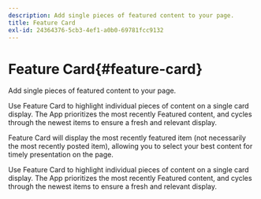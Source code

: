 ```yaml
---
description: Add single pieces of featured content to your page.
title: Feature Card
exl-id: 24364376-5cb3-4ef1-a0b0-69781fcc9132
---
```

# Feature Card{#feature-card}

Add single pieces of featured content to your page.

Use Feature Card to highlight individual pieces of content on a single card display. The App prioritizes the most recently Featured content, and cycles through the newest items to ensure a fresh and relevant display.

Feature Card will display the most recently featured item (not necessarily the most recently posted item), allowing you to select your best content for timely presentation on the page.

Use Feature Card to highlight individual pieces of content on a single card display. The App prioritizes the most recently Featured content, and cycles through the newest items to ensure a fresh and relevant display.
